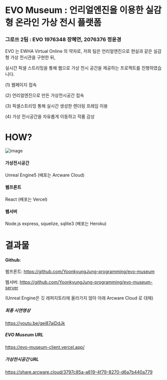 # EVO Museum :  언리얼엔진을 이용한 실감형 온라인 가상 전시 플랫폼

### 그로쓰 2팀 : EVO	1976348 장혜연, 2076376 정윤경 

EVO 는 EWHA Virtual Online 의 약자로, 저희 팀은 언리얼엔진으로 현실과 같은 실감형 가상 전시관을 구현한 뒤,


실시간 픽셀 스트리밍을 통해 웹으로 가상 전시 공간을 제공하는 프로젝트를 진행하였습니다.   				


(1) 웹페이지 접속 

(2) 언리얼엔진으로 만든 가상전시공간 접속 

(3) 픽셀스트리밍 통해 실시간 생성한 렌더링 프레임 이용 

(4) 가상 전시공간을 자유롭게 이동하고 작품 감상 


# HOW?  

![image](https://user-images.githubusercontent.com/80142342/205222110-9f779e42-9c9a-48f9-aed3-48573105e2c6.png)


#### 가상전시공간 
Unreal Engine5 (배포는 Arcware Cloud) 
#### 웹프론트
React (배포는 Vercel) 
#### 웹서버
Node.js express, squelize, sqlite3 (배포는 Heroku)  



# 결과물 
#### Github: 

웹프론트: https://github.com/YoonkyungJung-programming/evo-museum

웹서버: https://github.com/YoonkyungJung-programming/evo-museum-server 

(Unreal Engine은 깃 레퍼지토리에 올라가지 않아 아래 Arcware Cloud 로 대체)

##### 최종 시연영상 
https://youtu.be/gei87ajDdJk 

##### EVO Museum URL
https://evo-museum-client.vercel.app/ 

##### 가상전시공간 URL
https://share.arcware.cloud/3797c85a-a619-4f79-8270-d6a7b440a779  


